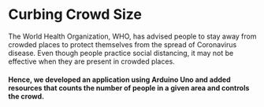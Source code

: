 # Curbing Crowd Size
The World Health Organization, WHO, has advised people to stay away from crowded places to protect themselves from the spread of Coronavirus disease. Even though people practice social distancing, it may not be effective when they are present in crowded places.

<h4> Hence, we developed an application using  Arduino Uno and added resources that counts the number of people in a given area and controls the crowd. </h4>
